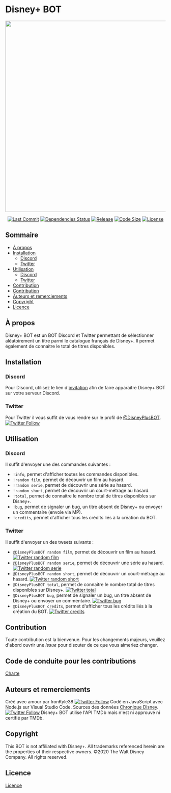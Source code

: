 # Disney+ BOT
<div align="center">
    <p>
        <a href="https://github.com/IronKyle38/Disney-Plus_BOT"><img
                src="https://lh6.googleusercontent.com/NfzoI_oici5RT1aBi_UljOnZ3t8gUAyCLLnxBYZoW_UB21XtmKsiASJVcCgTErfkuLsRdDbweuy4LVac08smEg_C7YkhKHXhhUdU8OmQHdeEswm8z64UuMUCLfoo"
                width="600" /></a>
    </p>
    <p>
        <a href="https://github.com/IronKyle38/Disney-Plus_BOT/commits/master"><img
                src="https://img.shields.io/github/last-commit/IronKyle38/Disney-Plus_BOT" alt="Last Commit" /></a>
        <a href="https://github.com/IronKyle38/Disney-Plus_BOT/network/dependencies"><img
                src="https://img.shields.io/librariesio/github/IronKyle38/Disney-Plus_BOT"
                alt="Dependencies Status" /></a>
        <a href="https://github.com/IronKyle38/Disney-Plus_BOT/releases/latest"><img
                src="https://img.shields.io/github/v/release/IronKyle38/Disney-Plus_BOT?include_prereleases"
                alt="Release" /></a>
        <a href="https://github.com/IronKyle38/Disney-Plus_BOT"><img
                src="https://img.shields.io/github/languages/code-size/IronKyle38/Disney-Plus_BOT"
                alt="Code Size" /></a>
        <a href="LICENSE"><img src="https://img.shields.io/github/license/IronKyle38/Disney-Plus_BOT"
                alt="License" /></a>
    </p>
</div>

## Sommaire
- [À propos](#à-propos)
- [Installation](#installation)
    - [Discord](#discord)
    - [Twitter](#twitter)
- [Utilisation](#utilisation)
    - [Discord](#discord)
    - [Twitter](#twitter)
- [Contribution](#contribution)
- [Contribution](#Code-de-conduite-pour-les-contributions)
- [Auteurs et remerciements](#auteurs-et-remerciements)
- [Copyright](#Copyright)
- [Licence](#licence)

## À propos
Disney+ BOT est un BOT Discord et Twitter permettant de sélectionner aléatoirement un titre parmi le catalogue français de Disney+. Il permet également de connaitre le total de titres disponibles.

## Installation
### Discord
Pour Discord, utilisez le lien d'[invitation](https://discordapp.com/oauth2/authorize?client_id=698060675280404530&scope=bot) afin de faire apparaitre Disney+ BOT sur votre serveur Discord.

### Twitter
Pour Twitter il vous suffit de vous rendre sur le profil de [@DisneyPlusBOT](https://twitter.com/DisneyPlusBOT).
[![Twitter Follow](https://img.shields.io/twitter/follow/DisneyPlusBOT?style=social)](https://twitter.com/intent/follow?screen_name=DisneyPlusBOT)

## Utilisation
### Discord
Il suffit d'envoyer une des commandes suivantes :

- `!info`, permet d'afficher toutes les commandes disponibles.
- `!random film`, permet de découvrir un film au hasard.
- `!random serie`, permet de découvrir une série au hasard.
- `!random short`, permet de découvrir un court-métrage au hasard.
- `!total`, permet de connaitre le nombre total de titres disponibles sur Disney+.
- `!bug`, permet de signaler un bug, un titre absent de Disney+ ou envoyer un commentaire (envoie via MP).
- `!credits`, permet d'afficher tous les crédits liés à la création du BOT.

### Twitter
Il suffit d'envoyer un des tweets suivants :

- `@DisneyPlusBOT random film`, permet de découvrir un film au hasard. [![Twitter random film](https://img.shields.io/twitter/url?style=social&url=https%3A%2F%2Ftwitter.com%2Fintent%2Ftweet%3Ftext%3D%2540DisneyPlusBOT%2Brandom%2Bfilm)](https://twitter.com/intent/tweet?text=%40DisneyPlusBOT+random+film)
- `@DisneyPlusBOT random serie`, permet de découvrir une série au hasard. [![Twitter random serie](https://img.shields.io/twitter/url?style=social&url=https%3A%2F%2Ftwitter.com%2Fintent%2Ftweet%3Ftext%3D%2540DisneyPlusBOT%2Brandom%2Bserie)](https://twitter.com/intent/tweet?text=%40DisneyPlusBOT+random+serie)
- `@DisneyPlusBOT random short`, permet de découvrir un court-métrage au hasard. [![Twitter random short](https://img.shields.io/twitter/url?style=social&url=https%3A%2F%2Ftwitter.com%2Fintent%2Ftweet%3Ftext%3D%2540DisneyPlusBOT%2Brandom%2Bshort)](https://twitter.com/intent/tweet?text=%40DisneyPlusBOT+random+short)
- `@DisneyPlusBOT total`, permet de connaitre le nombre total de titres disponibles sur Disney+. [![Twitter total](https://img.shields.io/twitter/url?style=social&url=https%3A%2F%2Ftwitter.com%2Fintent%2Ftweet%3Ftext%3D%2540DisneyPlusBOT%2Btotal)](https://twitter.com/intent/tweet?text=%40DisneyPlusBOT+total)
- `@DisneyPlusBOT bug`, permet de signaler un bug, un titre absent de Disney+ ou envoyer un commentaire. [![Twitter bug](https://img.shields.io/twitter/url?style=social&url=https%3A%2F%2Ftwitter.com%2Fintent%2Ftweet%3Ftext%3D%2540DisneyPlusBOT%2Bbug)](https://twitter.com/intent/tweet?text=%40DisneyPlusBOT+bug)
- `@DisneyPlusBOT credits`, permet d'afficher tous les crédits liés à la création du BOT. [![Twitter credits](https://img.shields.io/twitter/url?style=social&url=https%3A%2F%2Ftwitter.com%2Fintent%2Ftweet%3Ftext%3D%2540DisneyPlusBOT%2Bcredits)](https://twitter.com/intent/tweet?text=%40DisneyPlusBOT+credits)

## Contribution
Toute contribution est la bienvenue.
Pour les changements majeurs, veuillez d'abord ouvrir une *issue* pour discuter de ce que vous aimeriez changer.

## Code de conduite pour les contributions
[Charte](code_of_conduct.md)

## Auteurs et remerciements
Créé avec amour par IronKyle38 [![Twitter Follow](https://img.shields.io/twitter/follow/IronKyle38?style=social)](https://twitter.com/intent/follow?screen_name=ironkyle38)
Codé en JavaScript avec Node.js sur Visual Studio Code.
Sources des données [Chronique Disney](https://www.chroniquedisney.fr/programme/catalogue-disneyplus.php). [![Twitter Follow](https://img.shields.io/twitter/follow/ChroniqueDisney?style=social)](https://twitter.com/intent/follow?screen_name=ChroniqueDisney)
Disney+ BOT utilise l'API TMDb mais n'est ni approuvé ni certifié par TMDb.

## Copyright
This BOT is not affiliated with Disney+.
All trademarks referenced herein are the properties of their respective owners.
©2020 The Walt Disney Company. All rights reserved. 

## Licence
[Licence](LICENSE)
